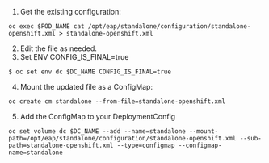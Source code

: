 1. Get the existing configuration:
```
oc exec $POD_NAME cat /opt/eap/standalone/configuration/standalone-openshift.xml > standalone-openshift.xml
```
2. Edit the file as needed.
3. Set ENV CONFIG_IS_FINAL=true
```
$ oc set env dc $DC_NAME CONFIG_IS_FINAL=true
```
4. Mount the updated file as a ConfigMap:
```
oc create cm standalone --from-file=standalone-openshift.xml
```
5. Add the ConfigMap to your DeploymentConfig
```
oc set volume dc $DC_NAME --add --name=standalone --mount-path=/opt/eap/standalone/configuration/standalone-openshift.xml --sub-path=standalone-openshift.xml --type=configmap --configmap-name=standalone
```
